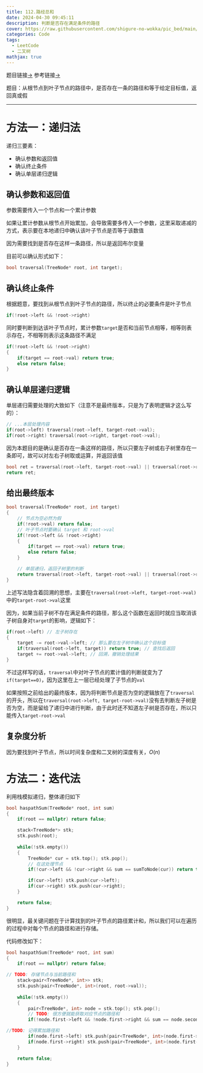 ```yaml
---
title: 112.路经总和
date: 2024-04-30 09:45:11
description: 判断是否存在满足条件的路径
cover: https://raw.githubusercontent.com/shigure-no-wokka/pic_bed/main/imgs/family_code.jpg
categories: Code
tags:
  - LeetCode
  - 二叉树
mathjax: true
---
```


题目链接[->](https://leetcode.cn/problems/path-sum/description/)
参考链接[->](https://github.com/youngyangyang04/leetcode-master/blob/master/problems/0112.%E8%B7%AF%E5%BE%84%E6%80%BB%E5%92%8C.md)
<!--more-->

题目：从根节点到叶子节点的路径中，是否存在一条的路径和等于给定目标值，返回真或假

---
# 方法一：递归法

递归三要素：
- 确认参数和返回值
- 确认终止条件
- 确认单层递归逻辑

## 确认参数和返回值

参数需要传入一个节点和一个累计参数

如果让累计参数从根节点开始累加，会导致需要多传入一个参数，这里采取递减的方式，表示要在本地递归中确认该叶子节点是否等于该数值

因为需要找到是否存在这样一条路径，所以是返回布尔变量

目前可以确认形式如下：

```cpp
bool traversal(TreeNode* root, int target);
```


## 确认终止条件

根据题意，要找到从根节点到叶子节点的路径，所以终止的必要条件是叶子节点

```cpp
if(!root->left && !root->right)
```

同时要判断到达该叶子节点时，累计参数`target`是否和当前节点相等，相等则表示存在，不相等则表示这条路径不满足

```cpp
if(!root->left && !root->right)
{
    if(target == root->val) return true;
    else return false;
}
```

## 确认单层递归逻辑

单层递归需要处理的大致如下（注意不是最终版本，只是为了表明逻辑才这么写的）：

```cpp
// ...本层处理内容
if(root->left) traversal(root->left, target-root->val);
if(root->right) traversal(root->right, target-root->val);
```

因为本题目的是确认是否存在一条这样的路径，所以只要左子树或右子树里存在一条即可，故可以对左右子树取或运算，并返回该值

```cpp
bool ret = traversal(root->left, target-root->val) || traversal(root->right, target-root->val);
return ret;
```

## 给出最终版本

```cpp
bool traversal(TreeNode* root, int target)
{
    // 节点为空必然为假
    if(!root->val) return false;
    // 叶子节点时要确认 target 和 root->val
    if(!root->left && !root->right)
    {
        if(target == root->val) return true;
        else return false;
    }

    // 单层递归，返回子树里的判断
    return traversal(root->left, target-root->val) || traversal(root->right, target-root->val);
}
```

上述写法隐含着回溯的思想，主要在`traversal(root->left, target-root->val)`中的`target-root->val`这里

因为，如果当前子树不存在满足条件的路径，那么这个函数在返回时就应当取消该子树自身对`target`的影响，逻辑如下：

```cpp
if(root->left) // 左子树存在
{
    target -= root->val->left; // 那么要在左子树中确认这个目标值
    if(traversal(root->left, target)) return true; // 查找后返回
    target += root->val->left; // 回溯，撤销处理结果
}
```

不过这样写的话，`traversal`中对叶子节点的累计值的判断就变为了`if(target==0)`，因为这里在上一层已经处理了子节点的`val`

如果按照之前给出的最终版本，因为将判断节点是否为空的逻辑放在了`traversal`的开头，所以在`traversal(root->left, target-root->val)`没有去判断左子树是否为空，而是留给了递归中进行判断，由于此时还不知道左子树是否存在，所以只能传入`target-root->val`

## 复杂度分析

因为要找到叶子节点，所以时间复杂度和二叉树的深度有关，$O(n)$


# 方法二：迭代法

利用栈模拟递归，整体递归如下

```cpp
bool haspathSum(TreeNode* root, int sum)
{
    if(root == nullptr) return false;

    stack<TreeNode*> stk;
    stk.push(root);
    
    while(!stk.empty())
    {
        TreeNode* cur = stk.top(); stk.pop();
        // 在这处理节点
        if(!cur->left && !cur->right && sum == sumToNode(cur)) return true;

        if(cur->left) stk.push(cur->left);
        if(cur->right) stk.push(cur->right);
    }

    return false;
}
```

很明显，最关键问题在于计算找到的叶子节点的路径累计和，所以我们可以在遍历的过程中对每个节点的路径和进行存储。

代码修改如下：

```cpp
bool haspathSum(TreeNode* root, int sum)
{
    if(root == nullptr) return false;

// TODO: 存储节点与当前路径和
    stack<pair<TreeNode*, int>> stk;
    stk.push(pair<TreeNode*, int>(root, root->val));
    
    while(!stk.empty())
    {
        pair<TreeNode*, int> node = stk.top(); stk.pop();
        // TODO: 很方便就能获取对应节点的路径和
        if(!node.first->left && !node.first->right && sum == node.second) return true;

//TODO: 记得累加路径和
        if(node.first->left) stk.push(pair<TreeNode*, int>(node.first->left, node.first->left->val + node.second));
        if(node.first->right) stk.push(pair<TreeNode*, int>(node.first->right, node.first->right->val + node.second));
    }

    return false;
}
```















